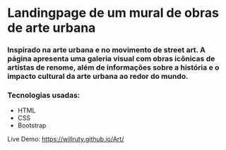# Landingpage de um mural de obras de arte urbana
###
### Inspirado na arte urbana e no movimento de street art. A página apresenta uma galeria visual com obras icônicas de artistas de renome, além de informações sobre a história e o impacto cultural da arte urbana ao redor do mundo.

### Tecnologias usadas:

- HTML
- CSS
- Bootstrap

Live Demo: https://willruty.github.io/Art/
